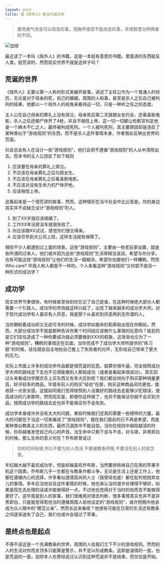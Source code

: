 ```yaml
---
layout: post
title: 借《局外人》看当代成功学
---
```


> 要用勇气改变可以改变的事，用胸怀接受不能改变的事，并用智慧分辨两者的不同。

![加缪](https://upload-images.jianshu.io/upload_images/192883-150b03b0ad5d9a56.jpeg?imageMogr2/auto-orient/strip%7CimageView2/2/w/1240)

最近读了一本叫《局外人》的书籍，这是一本挺有意思的书籍。里面讲的东西挺反人类，挺荒谬的，然而现实世界不就是这样子吗？

<!--more-->

## 荒诞的世界

《局外人》主要以第一人称的形式来展开故事，讲述了主任公作为一个普通人的经历，无论是对于母亲的死，自己的婚姻，周围的人和事，甚至是杀人之后自己被判刑的结果，他都以一个局外人的视角来看待这一切，只是一种听之任之的态度。

主人公在自己母亲的葬礼上没有哭泣，母亲死后第二天就跟女友约会，还看喜剧电影，杀人之后还朝尸体开了4枪，并且不相信上帝，这一切一切都让检察官判定他是一个麻木不仁之人，最终被判成死刑。一个人被判死刑，其主要原因却是违反了某种类似于“游戏规则”的东西，而不是杀人这件事情本身，作者借此反映出世界的荒诞。

社会总会有人在设计一些“游戏规则”，他们会把不遵循“游戏规则”的人从中清除出去，而本书的主人公违反了如下规则

1. 应该要在母亲的葬礼上哭泣。
2. 不应该在母亲葬礼之后勾搭女生。
3. 不应该在母亲葬礼之后看喜剧电影。
4. 不应该对没有生命力的尸体开枪。
5. 应该相信上帝。

这看起来是一个很荒谬的故事，然而，这种情形在当今社会中比比皆是。你的身边其实并不会缺乏设计“游戏规则”的人。

1. 到了XX岁就应该结婚了。
2. 工作XX年没房没车就很失败了。
3. 你应该跟XX试试，感觉你们很合得来。
4. 应该尽早到大公司上班，这样生活就有保障了。

相信不少人都遇到过上面的场景。这些“游戏规则”，主要由一些老玩家设置，就是些所谓的过来人。他们或许因为这些“游戏规则”生活得相当滋润，希望与你分享。也有可能这些“游戏规则”让他们的生活一踏糊涂，希望你也跟他们一样糟糕。然而Who care? 毕竟人和人都是不一样的。个人来看这种“游戏规则”又何尝不是另一种形式的成功学？

## 成功学

现实世界节奏很快，有时候甚至快到你忘记了自己是谁，在这种时候绝大部分人都需要一个引路人。成功学的市场就这样兴起了，出现了越来越多的成功学大师。对于现代成功学有人喜欢有人厌恶，我是那个从喜欢到厌恶再到无所谓的人。

当你期盼着成功却又无迹可寻的时候，成功学如救命的稻草般出现在你眼前。然而，大部分成功学不就是那种告诉你某个时间段应该做什么事情的玩意吗？尴尬的是它们往往造成了一种你要成功就必须要做到XXX的假象，这渐渐也沦为了一种“游戏规则”。糟糕的事情还在后面，当你完成不了成功学大师所提供的“练习题”的时候，往往就会自主地给自己套上了失败者的光环，无形给自己带来了更大的压力。

实际上市面上许多的成功学作品都是很荒诞的玩意。就算你很牛逼，完全按照成功学大师的路线走下去也不见得能像别人那般成功（或者是看起来很成功）。其实回过头来看成功学跟京东上买东西又有多大区别呢？我们都会倾向于购买那种销量更高，好评较多的商品，毕竟有前人的购买“经验”在那，购买这种商品风险更低，能收获一点安全感。这就如同我们觉得按照别人设置好的路线去走能够少犯错误，提高成功的几率那样。然而现实是，即便你这样做了，也并不能保证你就不会买到次品，按照成功学的路线去走也并不能保证你不会失败。

成功学本身或许并没有太大的问题，某些时候我们还真的需要一些榜样的力量。最大的问题在于当这一切发展成了“游戏规则”，摆在我们面前的已不再是希望，而是某种类似教条主义的东西，最终沉溺其中不能自拔。当你在规则中越陷越深的时候，你将越难发觉自己内心的声音。当生命中只剩下该与不该，对与错，非黑即白的时候，那么生命的意义何在？乔布斯曾说过

> 你的时间有限,所以不要为别人而活.不要被教条所限,不要活在别人的观念里。

年纪越大越不喜欢成功学，但是却越喜欢乔布斯，当然要排除掉自己在用的苹果手机这个因素。乔布斯几乎一生都在与教条作都斗争，无论是生活上还是工作上，他都在遵循内心的选择。许多看似道德高尚的人士（我曾经也是）都在批判他抛弃女儿的事情。多年后当他谈及这件事情的时候，他也承认当时或许处理得不够好，如果是现在去处理的话或许能做得好一点，不过他也觉得对于当时的他而言不能做得更好了。这毕竟是别人的家事，我们很难用对错去判断，很多事情其实也并不是非黑即白，只是我觉得若他当时遵循周围人给他设定的“游戏规则”，或许短期内他会成为众人眼中的“模范父亲”，然而长远来看呢？他很有可能在日常的生活还有教条之间逐渐迷失了自己，我们也或许会错过了苹果。

## 是终点也是起点

不得不说这是一个充满教条的世界，周围的人给我们立下不少的游戏规则。然而别人的生活对你而言顶多只能算是警示，并不足以形成教条。这即是温情的一面，也是荒诞的一面，加缪本人也曾经说过认识到这种荒诞并不是结束，而仅仅是开始。
